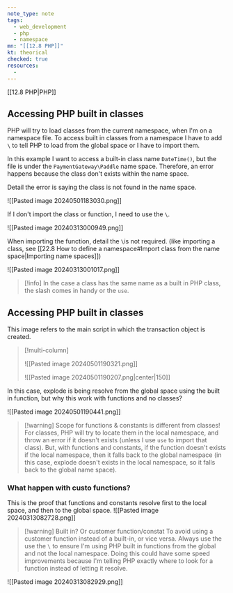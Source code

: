 ```yaml
---
note_type: note
tags:
  - web_development
  - php
  - namespace
mn: "[[12.8 PHP]]"
kt: theorical
checked: true
resources:
  - 
---
```

[[12.8 PHP|PHP]]

## Accessing PHP built in classes
PHP will try to load classes from the current namespace, when I'm on a namespace file. To access built in classes from a namespace I have to add `\` to tell PHP to load from the global space or I have to import them.

In this example I want to access a built-in class name `DateTime()`, but the file is under the `PaymentGateway\Paddle` name space. Therefore, an error happens because the class don't exists within the name space. 

Detail the error is saying the class is not found in the name space. 

![[Pasted image 20240501183030.png]]

If I don't import the class or function, I need to use the `\`. 

![[Pasted image 20240313000949.png]]

When importing the function, detail the `\`is not required. (like importing a class, see [[22.8 How to define a namespace#Import class from the name space|Importing name spaces]])

![[Pasted image 20240313001017.png]]

>[!info]
>In the case a class has the same name as a built in PHP class, the slash comes in handy or the `use`. 

## Accessing PHP built in classes
This image refers to the main script in which the transaction object is created.

>[!multi-column]
>
>![[Pasted image 20240501190321.png]]
>
>![[Pasted image 20240501190207.png|center|150]]


In this case, explode is being resolve from the global space using the built in function, but why this work with functions and no classes?

![[Pasted image 20240501190441.png]]

>[!warning] Scope for functions & constants is different from classes!
>For classes, PHP will try to locate them in the local namespace, and throw an error if it doesn't exists (unless I use `use` to import that class). But, with functions and constants, if the function doesn't exists if the local namespace, then it falls back to the global namespace (in this case, explode doesn't exists in the local namespace, so it falls back to the global name space). 

### What happen with custo functions?
This is the proof that functions and constants resolve first to the local space, and then to the global space. 
![[Pasted image 20240313082728.png]]

>[!warning] Built in? Or customer function/constat
>To avoid using a customer function instead of a built-in, or vice versa. Always use the use the `\`
>to ensure I'm using PHP built in functions from the global and not the local namespace. Doing this could have some speed improvements because I'm telling PHP exactly where to look for a function instead of letting it resolve.

 ![[Pasted image 20240313082929.png]]


	